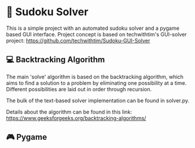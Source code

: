 # 🎲 Sudoku Solver

This is a simple project with an automated sudoku solver and a pygame based GUI interface.
Project concept is based on techwithtim's GUI-solver project: https://github.com/techwithtim/Sudoku-GUI-Solver

## 💻 Backtracking Algorithm

The main 'solve' algorithm is based on the backtracking algorithm, which aims to find a solution to a problem by eliminating one possibility at a time. Different possibilities are laid out in order through recursion. 

The bulk of the text-based solver implementation can be found in solver.py.

Details about the algorithm can be found in this link: https://www.geeksforgeeks.org/backtracking-algorithms/

## 🎮 Pygame
